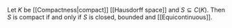 Let $K$ be [[Compactness|compact]] [[Hausdorff space]] and $S\subseteq C(K)$.
Then $S$ is compact if and only if $S$ is closed, bounded and [[Equicontinuous]].


